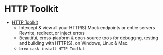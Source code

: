 # HTTP Toolkit
- [HTTP Toolkit](https://httptoolkit.tech/)
  -  Intercept & view all your HTTP(S) Mock endpoints or entire servers Rewrite, redirect, or inject errors
  - Beautiful, cross-platform & open-source tools for debugging, testing and building with HTTP(S), on Windows, Linux & Mac.
  - `brew cask install HTTP Toolkit`
